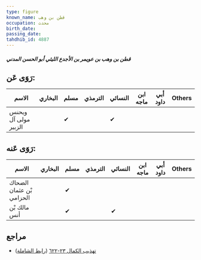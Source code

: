 ```yaml
---
type: figure
known_name: قطن بن وهب
occupation: محدث
birth_date:
passing_date:
tahdhib_id: 4887
---
```

##### قطن بن وهب بن عويمر بن الأجدع الليثي أبو الحسن المدني

## رَوَى عَن:
| الاسم                | البخاري | مسلم | الترمذي | النسائي | ابن ماجه | أبي داود | Others |
| -------------------- | ------- | ---- | ------- | ------- | -------- | -------- | ------ |
| ويحنس مولى آل الزبير |         | ✔    |         | ✔       |          |          |        |
## رَوَى عَنه:
| الاسم                    | البخاري | مسلم | الترمذي | النسائي | ابن ماجه | أبي داود | Others |
| ------------------------ | ------- | ---- | ------- | ------- | -------- | -------- | ------ |
| الضحاك بْن عثمان الحزامي |         | ✔    |         |         |          |          |        |
| مالك بْن أنس             |         | ✔    |         | ✔       |          |          |        |
## مراجع
- [تهذيب الكمال ٢٣-٦٢٢](obsidian://open?vault=Tahdhib-al-Kamal&file=Figures/٤٨٨٧-قطن%20بن%20وهب%20بن%20عويمر%20بن%20الأجدع%20الليثي%20أبو%20الحسن%20المدني) ([رابط الشاملة](https://shamela.ws/book/3722/12509))